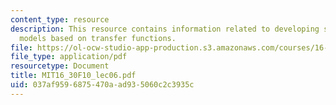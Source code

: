 ```yaml
---
content_type: resource
description: This resource contains information related to developing state-space
  models based on transfer functions.
file: https://ol-ocw-studio-app-production.s3.amazonaws.com/courses/16-30-feedback-control-systems-fall-2010/037af9596875470aad935060c2c3935c_MIT16_30F10_lec06.pdf
file_type: application/pdf
resourcetype: Document
title: MIT16_30F10_lec06.pdf
uid: 037af959-6875-470a-ad93-5060c2c3935c
---
```

